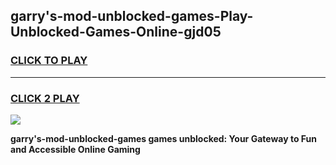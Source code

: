
## garry's-mod-unblocked-games-Play-Unblocked-Games-Online-gjd05
<h3>
<a href="https://premium76.site?title=garry's-mod-unblocked-games&ref=24A">CLICK TO PLAY</a></h3>
<hr>

<h3>
<a href="https://premium76.site?title=garry's-mod-unblocked-games&ref=24A">CLICK 2 PLAY</a>
  
</h3>

<a href="https://premium76.site?title=garry's-mod-unblocked-games&ref=24A"><img src="https://clearcache.store/games.png"></a>


**garry's-mod-unblocked-games games unblocked: Your Gateway to Fun and Accessible Online Gaming**
